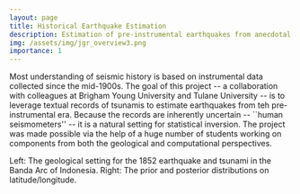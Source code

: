 ```yaml
---
layout: page
title: Historical Earthquake Estimation
description: Estimation of pre-instrumental earthquakes from anecdotal accounts
img: /assets/img/jgr_overview3.png
importance: 1
---
```


Most understanding of seismic history is based on instrumental data collected since the mid-1900s. The goal of this project -- a collaboration with colleagues at Brigham Young University and Tulane University -- is to leverage textual records of tsunamis to estimate earthquakes from teh pre-instrumental era. Because the records are inherently uncertain -- ``human seismometers'' -- it is a natural setting for statistical inversion. The project was made possible via the help of a huge number of students working on components from both the geological and computational perspectives.

<div class="row justify-content-sm-center">
    <div class="col-sm-5 mt-3 mt-md-0">
        <img class="img-fluid rounded z-depth-1" src="{{ '/assets/img/jgr_overview3.png' | relative_url }}" alt="" title="example image"/>
    </div>
    <div class="col-sm-7 mt-3 mt-md-0">
        <img class="img-fluid rounded z-depth-1" src="{{ '/assets/img/jgr_posterior.png' | relative_url }}" alt="" title="example image"/>
    </div>
</div>
<div class="caption">
    Left: The geological setting for the 1852 earthquake and tsunami in the Banda Arc of Indonesia. Right: The prior and posterior distributions on latitude/longitude.
</div>

